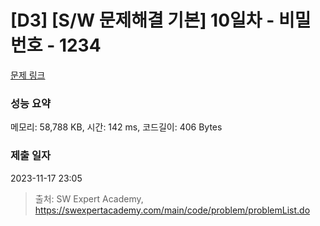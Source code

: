 # [D3] [S/W 문제해결 기본] 10일차 - 비밀번호 - 1234 

[문제 링크](https://swexpertacademy.com/main/code/problem/problemDetail.do?contestProbId=AV14_DEKAJcCFAYD) 

### 성능 요약

메모리: 58,788 KB, 시간: 142 ms, 코드길이: 406 Bytes

### 제출 일자

2023-11-17 23:05



> 출처: SW Expert Academy, https://swexpertacademy.com/main/code/problem/problemList.do